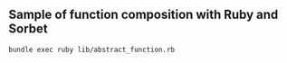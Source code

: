 ## Sample of function composition with Ruby and Sorbet

```
bundle exec ruby lib/abstract_function.rb
````
